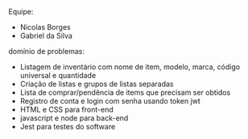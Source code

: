 Equipe:
- Nicolas Borges
- Gabriel da Silva

domínio de problemas:
- Listagem de inventário com nome de item, modelo, marca, código universal e quantidade
- Criação de listas e grupos de listas separadas
- Lista de comprar/pendência de items que precisam ser obtidos
- Registro de conta e login com senha usando token jwt
- HTML e CSS para front-end
- javascript e node para back-end
- Jest para testes do software
